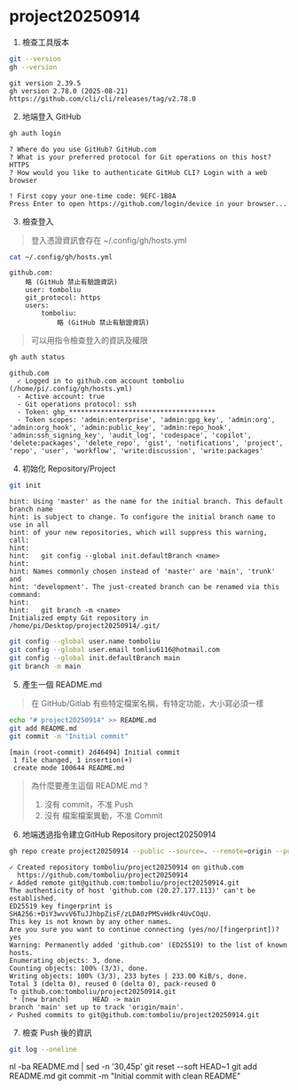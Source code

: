project20250914
===

1. 檢查工具版本
```bash
git --version
gh --version
```
```output
git version 2.39.5
gh version 2.78.0 (2025-08-21)
https://github.com/cli/cli/releases/tag/v2.78.0
```

2. 地端登入 GitHub
```bash
gh auth login
```
```output
? Where do you use GitHub? GitHub.com
? What is your preferred protocol for Git operations on this host? HTTPS
? How would you like to authenticate GitHub CLI? Login with a web browser

! First copy your one-time code: 9EFC-1B8A
Press Enter to open https://github.com/login/device in your browser...
```

3. 檢查登入
> 登入憑證資訊會存在 ~/.config/gh/hosts.yml
```bash
cat ~/.config/gh/hosts.yml
```
```output
github.com:
    略 (GitHub 禁止有驗證資訊)
    user: tomboliu
    git_protocol: https
    users:
        tomboliu:
            略 (GitHub 禁止有驗證資訊)
```
> 可以用指令檢查登入的資訊及權限
```bash
gh auth status
```
```output
github.com
  ✓ Logged in to github.com account tomboliu (/home/pi/.config/gh/hosts.yml)
  - Active account: true
  - Git operations protocol: ssh
  - Token: ghp_*************************************
  - Token scopes: 'admin:enterprise', 'admin:gpg_key', 'admin:org', 'admin:org_hook', 'admin:public_key', 'admin:repo_hook', 'admin:ssh_signing_key', 'audit_log', 'codespace', 'copilot', 'delete:packages', 'delete_repo', 'gist', 'notifications', 'project', 'repo', 'user', 'workflow', 'write:discussion', 'write:packages'
```

4. 初始化 Repository/Project
```bash
git init
```
```output
hint: Using 'master' as the name for the initial branch. This default branch name
hint: is subject to change. To configure the initial branch name to use in all
hint: of your new repositories, which will suppress this warning, call:
hint:
hint:   git config --global init.defaultBranch <name>
hint:
hint: Names commonly chosen instead of 'master' are 'main', 'trunk' and
hint: 'development'. The just-created branch can be renamed via this command:
hint:
hint:   git branch -m <name>
Initialized empty Git repository in /home/pi/Desktop/project20250914/.git/
```
```bash
git config --global user.name tomboliu
git config --global user.email tomliu6116@hotmail.com
git config --global init.defaultBranch main
git branch -m main
```

5. 產生一個 README.md
> 在 GitHub/Gitlab 有些特定檔案名稱，有特定功能，大小寫必須一樣
```bash
echo "# project20250914" >> README.md
git add README.md
git commit -m "Initial commit"
```
```output
[main (root-commit) 2d46494] Initial commit
 1 file changed, 1 insertion(+)
 create mode 100644 README.md
```
> 為什麼要產生這個 README.md ?
> 1. 沒有 commit，不准 Push
> 2. 沒有 檔案檔案異動，不准 Commit

6. 地端透過指令建立GitHub Repository project20250914
```bash
gh repo create project20250914 --public --source=. --remote=origin --push
```
```output
✓ Created repository tomboliu/project20250914 on github.com
  https://github.com/tomboliu/project20250914
✓ Added remote git@github.com:tomboliu/project20250914.git
The authenticity of host 'github.com (20.27.177.113)' can't be established.
ED25519 key fingerprint is SHA256:+DiY3wvvV6TuJJhbpZisF/zLDA0zPMSvHdkr4UvCOqU.
This key is not known by any other names.
Are you sure you want to continue connecting (yes/no/[fingerprint])? yes
Warning: Permanently added 'github.com' (ED25519) to the list of known hosts.
Enumerating objects: 3, done.
Counting objects: 100% (3/3), done.
Writing objects: 100% (3/3), 233 bytes | 233.00 KiB/s, done.
Total 3 (delta 0), reused 0 (delta 0), pack-reused 0
To github.com:tomboliu/project20250914.git
 * [new branch]      HEAD -> main
branch 'main' set up to track 'origin/main'.
✓ Pushed commits to git@github.com:tomboliu/project20250914.git
```

7. 檢查 Push 後的資訊
```bash
git log --oneline
```

nl -ba README.md | sed -n '30,45p'
git reset --soft HEAD~1
git add README.md
git commit -m "Initial commit with clean README"

